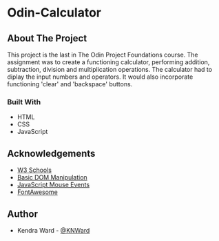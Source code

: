 # Odin-Calculator

## About The Project

This project is the last in The Odin Project Foundations course. The assignment was to create a functioning calculator, performing addition, subtraction, division and multiplication operations. The calculator had to diplay the input numbers and operators. It would also incorporate functioning 'clear' and 'backspace' buttons.

### Built With

- HTML
- CSS
- JavaScript

## Acknowledgements

- [W3 Schools](https://www.w3schools.com/)
- [Basic DOM Manipulation](https://developer.mozilla.org/en-US/docs/Learn_web_development/Core/Scripting/DOM_scripting#active_learning_basic_dom_manipulation)
- [JavaScript Mouse Events](https://www.javascripttutorial.net/javascript-dom/javascript-mouse-events/)
- [FontAwesome](https://fontawesome.com/)

## Author

- Kendra Ward - [@KNWard](https://github.com/KNWard)
